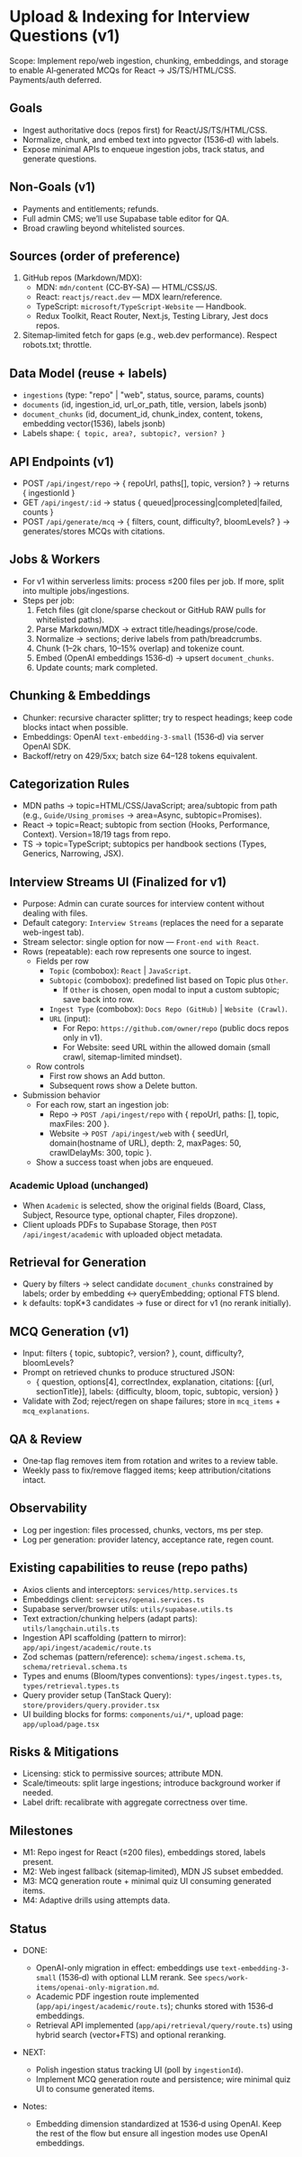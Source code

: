 # Upload & Indexing for Interview Questions (v1)

Scope: Implement repo/web ingestion, chunking, embeddings, and storage to enable AI‑generated MCQs for React → JS/TS/HTML/CSS. Payments/auth deferred.

## Goals

- Ingest authoritative docs (repos first) for React/JS/TS/HTML/CSS.
- Normalize, chunk, and embed text into pgvector (1536‑d) with labels.
- Expose minimal APIs to enqueue ingestion jobs, track status, and generate questions.

## Non‑Goals (v1)

- Payments and entitlements; refunds.
- Full admin CMS; we’ll use Supabase table editor for QA.
- Broad crawling beyond whitelisted sources.

## Sources (order of preference)

1. GitHub repos (Markdown/MDX):
   - MDN: `mdn/content` (CC‑BY‑SA) — HTML/CSS/JS.
   - React: `reactjs/react.dev` — MDX learn/reference.
   - TypeScript: `microsoft/TypeScript-Website` — Handbook.
   - Redux Toolkit, React Router, Next.js, Testing Library, Jest docs repos.
2. Sitemap‑limited fetch for gaps (e.g., web.dev performance). Respect robots.txt; throttle.

## Data Model (reuse + labels)

- `ingestions` (type: "repo" | "web", status, source, params, counts)
- `documents` (id, ingestion_id, url_or_path, title, version, labels jsonb)
- `document_chunks` (id, document_id, chunk_index, content, tokens, embedding vector(1536), labels jsonb)
- Labels shape: `{ topic, area?, subtopic?, version? }`

## API Endpoints (v1)

- POST `/api/ingest/repo` → { repoUrl, paths[], topic, version? } → returns { ingestionId }
- GET `/api/ingest/:id` → status { queued|processing|completed|failed, counts }
- POST `/api/generate/mcq` → { filters, count, difficulty?, bloomLevels? } → generates/stores MCQs with citations.

## Jobs & Workers

- For v1 within serverless limits: process ≤200 files per job. If more, split into multiple jobs/ingestions.
- Steps per job:
  1. Fetch files (git clone/sparse checkout or GitHub RAW pulls for whitelisted paths).
  2. Parse Markdown/MDX → extract title/headings/prose/code.
  3. Normalize → sections; derive labels from path/breadcrumbs.
  4. Chunk (1–2k chars, 10–15% overlap) and tokenize count.
  5. Embed (OpenAI embeddings 1536‑d) → upsert `document_chunks`.
  6. Update counts; mark completed.

## Chunking & Embeddings

- Chunker: recursive character splitter; try to respect headings; keep code blocks intact when possible.
- Embeddings: OpenAI `text-embedding-3-small` (1536‑d) via server OpenAI SDK.
- Backoff/retry on 429/5xx; batch size 64–128 tokens equivalent.

## Categorization Rules

- MDN paths → topic=HTML/CSS/JavaScript; area/subtopic from path (e.g., `Guide/Using_promises` → area=Async, subtopic=Promises).
- React → topic=React; subtopic from section (Hooks, Performance, Context). Version=18/19 tags from repo.
- TS → topic=TypeScript; subtopics per handbook sections (Types, Generics, Narrowing, JSX).

## Interview Streams UI (Finalized for v1)

- Purpose: Admin can curate sources for interview content without dealing with files.
- Default category: `Interview Streams` (replaces the need for a separate web-ingest tab).
- Stream selector: single option for now — `Front-end with React`.
- Rows (repeatable): each row represents one source to ingest.
  - Fields per row
    - `Topic` (combobox): `React` | `JavaScript`.
    - `Subtopic` (combobox): predefined list based on Topic plus `Other`.
      - If `Other` is chosen, open modal to input a custom subtopic; save back into row.
    - `Ingest Type` (combobox): `Docs Repo (GitHub)` | `Website (Crawl)`.
    - `URL` (input):
      - For Repo: `https://github.com/owner/repo` (public docs repos only in v1).
      - For Website: seed URL within the allowed domain (small crawl, sitemap-limited mindset).
  - Row controls
    - First row shows an Add button.
    - Subsequent rows show a Delete button.
- Submission behavior
  - For each row, start an ingestion job:
    - Repo → `POST /api/ingest/repo` with { repoUrl, paths: [], topic, maxFiles: 200 }.
    - Website → `POST /api/ingest/web` with { seedUrl, domain(hostname of URL), depth: 2, maxPages: 50, crawlDelayMs: 300, topic }.
  - Show a success toast when jobs are enqueued.

### Academic Upload (unchanged)

- When `Academic` is selected, show the original fields (Board, Class, Subject, Resource type, optional chapter, Files dropzone).
- Client uploads PDFs to Supabase Storage, then `POST /api/ingest/academic` with uploaded object metadata.

## Retrieval for Generation

- Query by filters → select candidate `document_chunks` constrained by labels; order by embedding <-> queryEmbedding; optional FTS blend.
- k defaults: topK\*3 candidates → fuse or direct for v1 (no rerank initially).

## MCQ Generation (v1)

- Input: filters { topic, subtopic?, version? }, count, difficulty?, bloomLevels?
- Prompt on retrieved chunks to produce structured JSON:
  - { question, options[4], correctIndex, explanation, citations: [{url, sectionTitle}], labels: {difficulty, bloom, topic, subtopic, version} }
- Validate with Zod; reject/regen on shape failures; store in `mcq_items` + `mcq_explanations`.

## QA & Review

- One‑tap flag removes item from rotation and writes to a review table.
- Weekly pass to fix/remove flagged items; keep attribution/citations intact.

## Observability

- Log per ingestion: files processed, chunks, vectors, ms per step.
- Log per generation: provider latency, acceptance rate, regen count.

## Existing capabilities to reuse (repo paths)

- Axios clients and interceptors: `services/http.services.ts`
- Embeddings client: `services/openai.services.ts`
- Supabase server/browser utils: `utils/supabase.utils.ts`
- Text extraction/chunking helpers (adapt parts): `utils/langchain.utils.ts`
- Ingestion API scaffolding (pattern to mirror): `app/api/ingest/academic/route.ts`
- Zod schemas (pattern/reference): `schema/ingest.schema.ts`, `schema/retrieval.schema.ts`
- Types and enums (Bloom/types conventions): `types/ingest.types.ts`, `types/retrieval.types.ts`
- Query provider setup (TanStack Query): `store/providers/query.provider.tsx`
- UI building blocks for forms: `components/ui/*`, upload page: `app/upload/page.tsx`

## Risks & Mitigations

- Licensing: stick to permissive sources; attribute MDN.
- Scale/timeouts: split large ingestions; introduce background worker if needed.
- Label drift: recalibrate with aggregate correctness over time.

## Milestones

- M1: Repo ingest for React (≤200 files), embeddings stored, labels present.
- M2: Web ingest fallback (sitemap‑limited), MDN JS subset embedded.
- M3: MCQ generation route + minimal quiz UI consuming generated items.
- M4: Adaptive drills using attempts data.

## Status

- DONE:
  - OpenAI-only migration in effect: embeddings use `text-embedding-3-small` (1536‑d) with optional LLM rerank. See `specs/work-items/openai-only-migration.md`.
  - Academic PDF ingestion route implemented (`app/api/ingest/academic/route.ts`); chunks stored with 1536‑d embeddings.
  - Retrieval API implemented (`app/api/retrieval/query/route.ts`) using hybrid search (vector+FTS) and optional reranking.

- NEXT:
  - Polish ingestion status tracking UI (poll by `ingestionId`).
  - Implement MCQ generation route and persistence; wire minimal quiz UI to consume generated items.

- Notes:
  - Embedding dimension standardized at 1536‑d using OpenAI. Keep the rest of the flow but ensure all ingestion modes use OpenAI embeddings.
